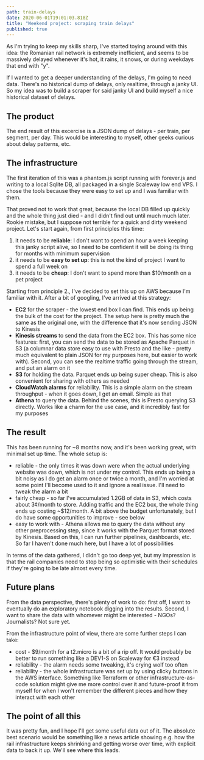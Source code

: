 ```yaml
---
path: train-delays
date: 2020-06-01T19:01:03.818Z
title: "Weekend project: scraping train delays"
published: true
---
```

As I'm trying to keep my skills sharp, I've started toying around with this idea: the Romanian rail network is extremely inefficient, and seems to be massively delayed whenever it's hot, it rains, it snows, or during weekdays that end with "y".

If I wanted to get a deeper understanding of the delays, I'm going to need data. There's no historical dump of delays, only realtime, through a janky UI. So my idea was to build a scraper for said janky UI and build myself a nice historical dataset of delays.

## The product

The end result of this excercise is a JSON dump of delays - per train, per segment, per day. This would be interesting to myself, other geeks curious about delay patterns, etc.

## The infrastructure

The first iteration of this was a phantom.js script running with forever.js and writing to a local Sqlite DB, all packaged in a single Scaleway low end VPS. I chose the tools because they were easy to set up and I was familiar with them.

That proved not to work that great, because the local DB filled up quickly and the whole thing just died - and I didn't find out until much much later. Rookie mistake, but I suppose not terrible for a quick and dirty weekend project. Let's start again, from first principles this time:

1. it needs to be **reliable**: I don't want to spend an hour a week keeping this janky script alive, so I need to be confident it will be doing its thing for months with minimum supervision
2. it needs to be **easy to set up**: this is not the kind of project I want to spend a full week on
3. it needs to be **cheap**: I don't want to spend more than $10/month on a pet project

Starting from principle 2., I've decided to set this up on AWS because I'm familiar with it. After a bit of googling, I've arrived at this strategy:

* **EC2** for the scraper - the lowest end box I can find. This ends up being the bulk of the cost for the project. The setup here is pretty much the same as the original one, with the difference that it's now sending JSON to Kinesis
* **Kinesis streams** to send the data from the EC2 box. This has some nice features: first, you can send the data to be stored as Apache Parquet in S3 (a columnar data store easy to use with Presto and the like - pretty much equivalent to plain JSON for my purposes here, but easier to work with). Second, you can see the realtime traffic going through the stream, and put an alarm on it
* **S3** for holding the data. Parquet ends up being super cheap. This is also convenient for sharing with others as needed
* **CloudWatch alarms** for reliability. This is a simple alarm on the stream throughput - when it goes down, I get an email. Simple as that
* **Athena** to query the data. Behind the scenes, this is Presto querying S3 directly. Works like a charm for the use case, and it incredibly fast for my purposes

## The result

This has been running for ~8 months now, and it's been working great, with minimal set up time. The whole setup is:

* reliable - the only times it was down were when the actual underlying website was down, which is not under my control. This ends up being a bit noisy as I do get an alarm once or twice a month, and I'm worried at some point I'll become used to it and ignore a real issue. I'll need to tweak the alarm a bit
* fairly cheap - so far I've accumulated 1.2GB of data in S3, which costs about 3¢/month to store. Adding traffic and the EC2 box, the whole thing ends up costing ~$12/month. A bit above the budget unfortunately, but I do have some opportunities to improve - see below
* easy to work with - Athena allows me to query the data without any other preprocessing step, since it works with the Parquet format stored by Kinesis. Based on this, I can run further pipelines, dashboards, etc. So far I haven't done much here, but I have a lot of possibilities

In terms of the data gathered, I didn't go too deep yet, but my impression is that the rail companies need to stop being so optimistic with their schedules if they're going to be late almost every time.

## Future plans

From the data perspective, there's plenty of work to do: first off, I want to eventually do an exploratory notebook digging into the results. Second, I want to share the data with whomever might be interested - NGOs? Journalists? Not sure yet.

From the infrastructure point of view, there are some further steps I can take:

* cost - $9/month for a t2.micro is a bit of a rip off. It would probably be better to run something like a DEV1-S on Scaleway for €3 instead
* reliability - the alarm needs some tweaking, it's crying wolf too often
* reliability - the whole infrastructure was set up by using clicky buttons in the AWS interface. Something like Terraform or other infrastructure-as-code solution might give me more control over it and future-proof it from myself for when I won't remember the different pieces and how they interact with each other

## The point of all this

It was pretty fun, and I hope I'll get some useful data out of it. The absolute best scenario would be something like a news article showing e.g. how the rail infrastructure keeps shrinking and getting worse over time, with explicit data to back it up. We'll see where this leads.